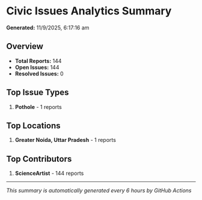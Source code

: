 #  Civic Issues Analytics Summary

**Generated:** 11/9/2025, 6:17:16 am

##  Overview
- **Total Reports:** 144
- **Open Issues:** 144
- **Resolved Issues:** 0

##  Top Issue Types
1. **Pothole** - 1 reports

##  Top Locations
1. **Greater Noida, Uttar Pradesh** - 1 reports

##  Top Contributors
1. **ScienceArtist** - 144 reports

---
*This summary is automatically generated every 6 hours by GitHub Actions*
